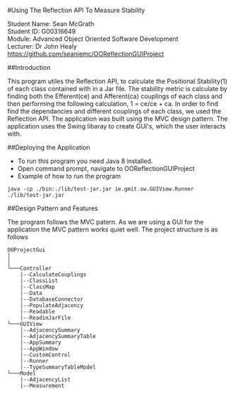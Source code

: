 #Using The Reflection API To Measure Stability

Student Name: Sean McGrath  
Student ID: G00316649   
Module: Advanced Object Oriented Software Development  
Lecturer: Dr John Healy  
https://github.com/seaniemc/OOReflectionGUIProject   


##Introduction

This program utiles the Reflection API, to calculate the Positional Stability(1) of each class contained with in a Jar file. The stability metric is calculate by finding both the Efferent(ce) and Afferent(ca) couplings of each class and then performing the following calculation, 1 = ce/ce + ca. In order to find find the dependancies and different couplings of each class, we used the Reflection API. The application was built using the MVC design pattern. The application uses the Swing libaray to create GUI's, which the user interacts with.

##Deploying the Application

* To run this program you need Java 8 installed.  
* Open command prompt, navigate to OOReflectionGUIProject
* Example of how to run the program
```
java -cp ./bin:./lib/test-jar.jar ie.gmit.sw.GUIView.Runner ./lib/test-jar.jar

```

##Design Pattern and Features

The program follows the MVC patern. As we are using a GUI for the application the MVC pattern works quiet well. 
The project structure is as follows

```
OOProjectGui
│       
│
└───Controller
    |--CalculateCouplings
    |--ClassList
    |--ClassMap
    |--Data
    |--DatabaseConnector
    |--PopulateAdjacency
    |--Readable
    |--ReadinJarFile
└───GUIView
    │--AdjacencySummary
    │--AdjacencySummaryTable
    |--AppSummary
    |--AppWindow
    |--CustomControl
    |--Runner
    |--TypeSummaryTableModel
└───Model
    |--AdjacencyList
    |--Measurement
      
```

